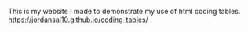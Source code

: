 This is my website I made to demonstrate my use of html coding tables. https://jordansal10.github.io/coding-tables/
